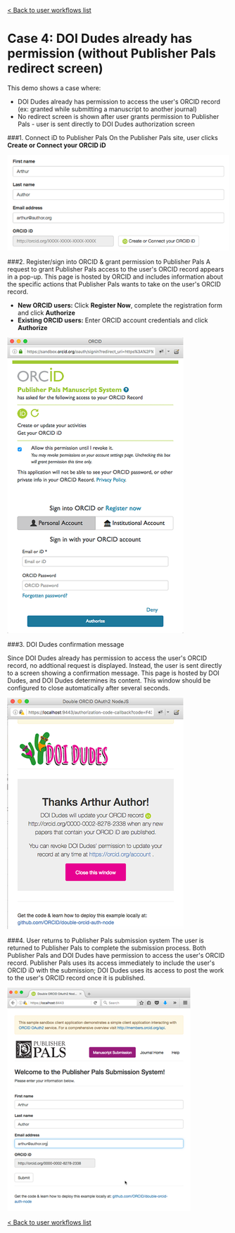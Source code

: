 [< Back to user workflows list](user_flows.md#user-flows) 
# Case 4: DOI Dudes already has permission (without Publisher Pals redirect screen)

This demo shows a case where:

- DOI Dudes already has permission to access the user's ORCID record (ex: granted while submitting a manuscript to another journal) 
- No redirect screen is shown after user grants permission to Publisher Pals - user is sent directly to DOI Dudes authorization screen

###1. Connect iD to Publisher Pals
On the Publisher Pals site, user clicks **Create or Connect your ORCID iD**

![text fields](readme_images/author_fields.png "Add author name and email address")

###2. Register/sign into ORCID & grant permission to Publisher Pals
 A request to grant Publisher Pals access to the user's ORCID record appears in a pop-up. This page is hosted by ORCID and includes information about the specific actions that Publisher Pals wants to take on the user's ORCID record.

 - **New ORCID users:** Click **Register Now**, complete the registration form and click **Authorize**
 - **Existing ORCID users:** Enter ORCID account credentials and click **Authorize**

![Granting permission to Pub Pals](readme_images/pubpals_permission.png "Grant permission to Pubpals")

###3. DOI Dudes confirmation message

Since DOI Dudes already has permission to access the user's ORCID record, no addtional request is displayed. Instead, the user is sent directly to a screen showing a confirmation message. This page is hosted by DOI Dudes, and DOI Dudes determines its content. This window should be configured to close automatically after several seconds.

![DOI Dudes Thank you](readme_images/doidudes_redirect.png "You have now granted DOI Dudes access to your record")

###4. User returns to Publisher Pals submission system 
The user is returned to Publisher Pals to complete the submission process. Both Publisher Pals and DOI Dudes have permission to access the user's ORCID record. Publisher Pals uses its access immediately to include the user's ORCID iD with the submission; DOI Dudes uses its access to post the work to the user's ORCID record once it is published. 

![Completed submission form](readme_images/pubpals_complete.png "Completed Pub Pals submission form")

[< Back to user workflows list](user_flows.md#user-flows) 